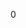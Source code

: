 <html>
<head>
</head>
<body>
             <p onclick = "this.innerText++;">0</p>
<script> 
                   </script>
                                                                                   
</body>
</html>

